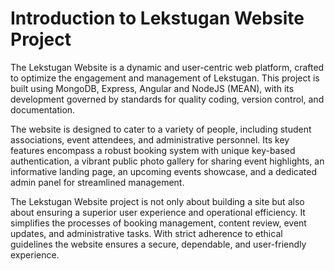 # Introduction to Lekstugan Website Project

The Lekstugan Website is a dynamic and user-centric web platform, crafted to optimize the engagement and management of Lekstugan. This project is built using MongoDB, Express, Angular and NodeJS (MEAN), with its development governed by standards for quality coding, version control, and documentation.

The website is designed to cater to a variety of people, including student associations, event attendees, and administrative personnel. Its key features encompass a robust booking system with unique key-based authentication, a vibrant public photo gallery for sharing event highlights, an informative landing page, an upcoming events showcase, and a dedicated admin panel for streamlined management.

The Lekstugan Website project is not only about building a site but also about ensuring a superior user experience and operational efficiency. It simplifies the processes of booking management, content review, event updates, and administrative tasks. With strict adherence to ethical guidelines the website ensures a secure, dependable, and user-friendly experience.
